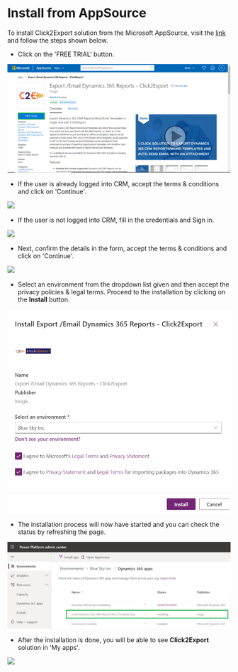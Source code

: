 # Install from AppSource

To install Click2Export solution from the Microsoft AppSource, visit the [link](https://appsource.microsoft.com/en-us/product/dynamics-365/inogic.ee5e7d77-c818-43b0-a216-7d5f1c63f1ad?tab=Overview) and follow the steps shown below.&#x20;

* Click on the 'FREE TRIAL' button.

![](<../../.gitbook/assets/1 (221).png>)

* If the user is already logged into CRM, accept the terms & conditions and click on 'Continue'.

![](../../.gitbook/assets/2020\_05\_26\_13\_29\_05\_Export\_Email\_Dynamics\_365\_Reports\_Click2Export.png)

* If the user is not logged into CRM, fill in the credentials and Sign in.

![](<../../.gitbook/assets/2020-05-26 13\_31\_54-Export \_Email Dynamics 365 Reports - Click2Export.png>)

* Next, confirm the details in the form, accept the terms & conditions and click on 'Continue'.

![](../../.gitbook/assets/2020\_05\_26\_13\_34\_21\_.png)

* Select an environment from the dropdown list given and then accept the privacy policies & legal terms. Proceed to the installation by clicking on the **Install** button.

![](<../../.gitbook/assets/111 (2).png>)

* The installation process will now have started and you can check the status by refreshing the page.

![](<../../.gitbook/assets/222 (1).png>)

* After the installation is done, you will be able to see **Click2Export** solution in 'My apps'.&#x20;

![](<../../.gitbook/assets/2020-05-26 13\_51\_57-Sales Activity Social Dashboard - Microsoft Dynamics 365.png>)
